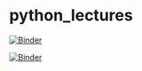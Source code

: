 # python_lectures
[![Binder](https://mybinder.org/badge_logo.svg)](https://mybinder.org/v2/gh/FMarat/python_lectures/master?filepath=Python_intro1.ipynb)

[![Binder](https://mybinder.org/badge_logo.svg)](https://mybinder.org/v2/gh/FMarat/python_lectures/master?filepath=Python_intro2.ipynb)
